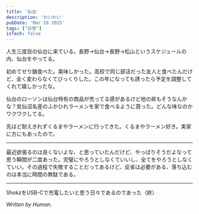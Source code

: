 ```yaml
---
title: '仙台'
description: 'わいわい'
pubDate: 'Mar 28 2025'
tags: ["日常"]
isTech: false
---
```


人生三度目の仙台に来ている。長野->仙台->長野->松山というスケジュールの内、仙台をやってる。

初めてせり鍋食べた。美味しかった。高校で同じ部活だった友人と食べたんだけど、全く変わらなくてびっくりした。この年になっても誘ったら予定を調整してくれて嬉しかったな。

仙台のローソンは仙台特有の商品が売ってる感があるけど他の県もそうなんかな？気仙沼名産のふかひれラーメンを家で食べるように買った。どんな味なのかワクワクしてる。

先ほど耐えきれずくるまやラーメンに行ってきた。くるまやラーメン好き。実家に方にもあったので。

---

最近欲張るのは良くないよな、と思っていたんだけど、やっぱりそうだよなって思う瞬間が二度あった。完璧にやろうとしなくていいし、全てをやろうとしなくていい。その過程で失敗することだってあるけど、反省は必要がある、落ち込むのは本当に時間の無駄である。

---

ShokzをUSB-Cで充電したいと思う日々であるのであった（終）

_Written by Human._
